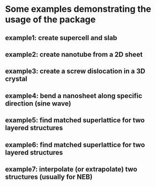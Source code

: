 # Some examples demonstrating the usage of the package

## example1: create supercell and slab

## example2: create nanotube from a 2D sheet

## example3: create a screw dislocation in a 3D crystal

## example4: bend a nanosheet along specific direction (sine wave)

## example5: find matched superlattice for two layered structures

## example6: find matched superlattice for two layered structures

## example7: interpolate (or extrapolate) two structures (usually for NEB)

